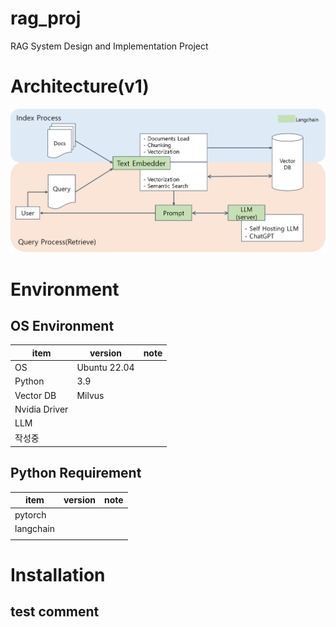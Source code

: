 # rag_proj
RAG System Design and Implementation Project

# Architecture(v1)
![RAG System](https://github.com/SSASSU/rag_proj/blob/main/RAG_Arch.png)

# Environment
## OS Environment
| item      | version          | note |
|-----------|--------------|------|
| OS | Ubuntu 22.04 | |
| Python  | 3.9 |    |
| Vector DB | Milvus   |   |
| Nvidia Driver |   |  |
| LLM |  | |
| 작성중 |  | |

## Python Requirement
| item      | version          | note |
|-----------|--------------|------|
| pytorch | | |
| langchain  |  |    |
| |  | |

# Installation

## test comment